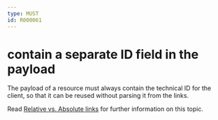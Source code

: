 ```yaml
---
type: MUST
id: R000061
---
```


# contain a separate ID field in the payload

The payload of a resource must always contain the technical ID for the client, so that it can be reused without parsing it from the links.

Read [Relative vs. Absolute links](https://github.com/otto-ec/ottoapi_guidelines/blob/master/references/relative-vs-absolute-uris.md) for further information on this topic.
